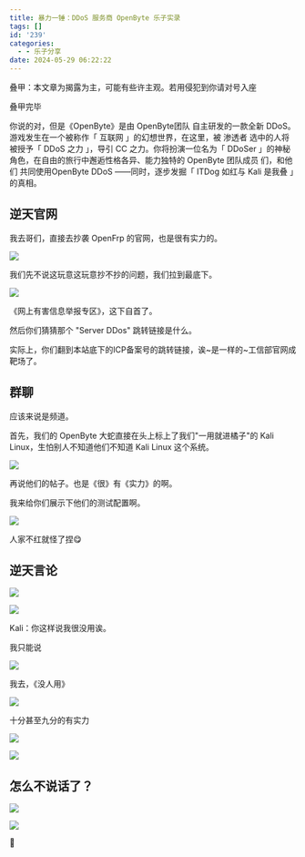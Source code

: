 ```yaml
---
title: 暴力一锤：DDoS 服务商 OpenByte 乐子实录
tags: []
id: '239'
categories:
  - - 乐子分享
date: 2024-05-29 06:22:22
---
```


叠甲：本文章为揭露为主，可能有些许主观。若用侵犯到你请对号入座

叠甲完毕

你说的对，但是《OpenByte》是由 OpenByte团队 自主研发的一款全新 DDoS。游戏发生在一个被称作「 互联网 」的幻想世界，在这里，被 渗透者 选中的人将被授予「 DDoS 之力 」，导引 CC 之力。你将扮演一位名为「 DDoSer 」的神秘角色，在自由的旅行中邂逅性格各异、能力独特的 OpenByte 团队成员 们，和他们 共同使用OpenByte DDoS ——同时，逐步发掘「 ITDog 如红与 Kali 是我叠 」的真相。​

## 逆天官网

我去哥们，直接去抄袭 OpenFrp 的官网，也是很有实力的。

![](https://blog.ymbit.cn/wp-content/uploads/2024/05/图片-1-1024x550.png)

我们先不说这玩意这玩意抄不抄的问题，我们拉到最底下。

![](https://blog.ymbit.cn/wp-content/uploads/2024/05/图片-2.png)

《网上有害信息举报专区》，这下自首了。

然后你们猜猜那个 "Server DDos" 跳转链接是什么。

实际上，你们翻到本站底下的ICP备案号的跳转链接，诶~是一样的~工信部官网成靶场了。

## 群聊

应该来说是频道。

首先，我们的 OpenByte 大蛇直接在头上标上了我们"一用就进橘子"的 Kali Linux，生怕别人不知道他们不知道 Kali Linux 这个系统。

![](https://blog.ymbit.cn/wp-content/uploads/2024/05/图片-3-1024x683.png)

再说他们的帖子。也是《很》有《实力》的啊。

我来给你们展示下他们的测试配置啊。

![](https://blog.ymbit.cn/wp-content/uploads/2024/05/图片-4-1024x361.png)

人家不红就怪了捏😋

## 逆天言论

![](https://blog.ymbit.cn/wp-content/uploads/2024/05/图片-5.png)

![](https://blog.ymbit.cn/wp-content/uploads/2024/05/图片-6.png)

Kali：你这样说我很没用诶。

我只能说

![](https://blog.ymbit.cn/wp-content/uploads/2024/05/图片-7.png)

我去，《没人用》

![](https://blog.ymbit.cn/wp-content/uploads/2024/05/图片-8.png)

十分甚至九分的有实力

![](https://blog.ymbit.cn/wp-content/uploads/2024/05/d15eb9faad939df9d537b1b6a1c96890.jpg)

![](https://blog.ymbit.cn/wp-content/uploads/2024/05/089c5b124c3fa17bf8c2fdd1bd1117ac.png)

## 怎么不说话了？

![](https://blog.ymbit.cn/wp-content/uploads/2024/05/图片-9.png)

![](https://blog.ymbit.cn/wp-content/uploads/2024/05/图片-10.png)

🤣